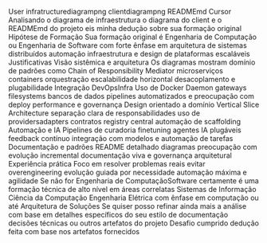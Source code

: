 User
infratructurediagrampng clientdiagrampng READMEmd
Cursor
Analisando o diagrama de infraestrutura o diagrama do client e o READMEmd do projeto eis minha dedução sobre sua formação original
 Hipótese de Formação
Sua formação original é Engenharia de Computação ou Engenharia de Software com forte ênfase em arquitetura de sistemas distribuídos automação infraestrutura e design de plataformas escaláveis
 Justificativas
 Visão sistêmica e arquitetura Os diagramas mostram domínio de padrões como Chain of Responsibility Mediator microserviços containers orquestração escalabilidade horizontal desacoplamento e plugabilidade
 Integração DevOpsInfra Uso de Docker Daemon gateways filesystems bancos de dados pipelines automatizados e preocupação com deploy performance e governança
 Design orientado a domínio Vertical Slice Architecture separação clara de responsabilidades uso de providersadapters contratos registry central automação de scaffolding
 Automação e IA Pipelines de curadoria finetuning agentes IA plugáveis feedback contínuo integração com modelos e automação de tarefas
 Documentação e padrões README detalhado diagramas preocupação com evolução incremental documentação viva e governança arquitetural
 Experiência prática Foco em resolver problemas reais evitar overengineering evolução guiada por necessidade automação máxima e agilidade
Se não for Engenharia de ComputaçãoSoftware certamente é uma formação técnica de alto nível em áreas correlatas Sistemas de Informação Ciência da Computação Engenharia Elétrica com ênfase em computação ou até Arquitetura de Soluções
Se quiser posso refinar ainda mais a análise com base em detalhes específicos do seu estilo de documentação decisões técnicas ou outros artefatos do projeto
Desafio cumprido dedução feita com base nos artefatos fornecidos